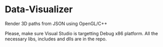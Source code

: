 # Data-Visualizer
Render 3D paths from JSON using OpenGL/C++ 

Please, make sure Visual Studio is targetting Debug x86 platform. 
All the necessary libs, includes and dlls are in the repo.
